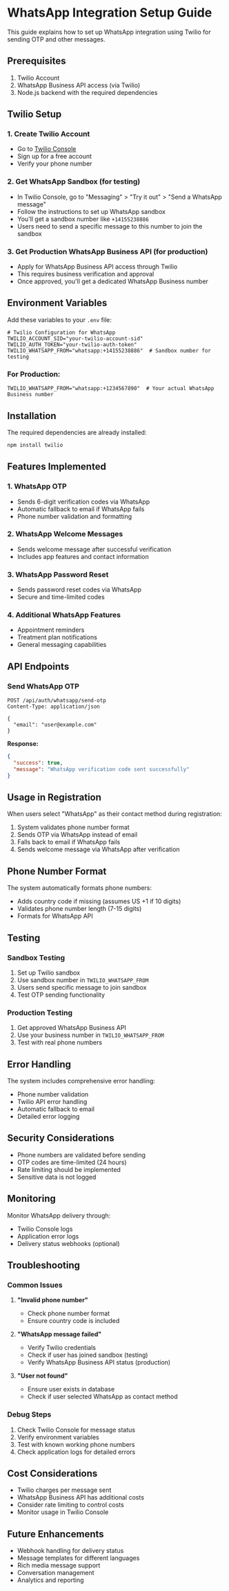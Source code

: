 # WhatsApp Integration Setup Guide

This guide explains how to set up WhatsApp integration using Twilio for sending OTP and other messages.

## Prerequisites

1. Twilio Account
2. WhatsApp Business API access (via Twilio)
3. Node.js backend with the required dependencies

## Twilio Setup

### 1. Create Twilio Account
- Go to [Twilio Console](https://console.twilio.com/)
- Sign up for a free account
- Verify your phone number

### 2. Get WhatsApp Sandbox (for testing)
- In Twilio Console, go to "Messaging" > "Try it out" > "Send a WhatsApp message"
- Follow the instructions to set up WhatsApp sandbox
- You'll get a sandbox number like `+14155238886`
- Users need to send a specific message to this number to join the sandbox

### 3. Get Production WhatsApp Business API (for production)
- Apply for WhatsApp Business API access through Twilio
- This requires business verification and approval
- Once approved, you'll get a dedicated WhatsApp Business number

## Environment Variables

Add these variables to your `.env` file:

```env
# Twilio Configuration for WhatsApp
TWILIO_ACCOUNT_SID="your-twilio-account-sid"
TWILIO_AUTH_TOKEN="your-twilio-auth-token"
TWILIO_WHATSAPP_FROM="whatsapp:+14155238886"  # Sandbox number for testing
```

### For Production:
```env
TWILIO_WHATSAPP_FROM="whatsapp:+1234567890"  # Your actual WhatsApp Business number
```

## Installation

The required dependencies are already installed:

```bash
npm install twilio
```

## Features Implemented

### 1. WhatsApp OTP
- Sends 6-digit verification codes via WhatsApp
- Automatic fallback to email if WhatsApp fails
- Phone number validation and formatting

### 2. WhatsApp Welcome Messages
- Sends welcome message after successful verification
- Includes app features and contact information

### 3. WhatsApp Password Reset
- Sends password reset codes via WhatsApp
- Secure and time-limited codes

### 4. Additional WhatsApp Features
- Appointment reminders
- Treatment plan notifications
- General messaging capabilities

## API Endpoints

### Send WhatsApp OTP
```
POST /api/auth/whatsapp/send-otp
Content-Type: application/json

{
  "email": "user@example.com"
}
```

**Response:**
```json
{
  "success": true,
  "message": "WhatsApp verification code sent successfully"
}
```

## Usage in Registration

When users select "WhatsApp" as their contact method during registration:

1. System validates phone number format
2. Sends OTP via WhatsApp instead of email
3. Falls back to email if WhatsApp fails
4. Sends welcome message via WhatsApp after verification

## Phone Number Format

The system automatically formats phone numbers:
- Adds country code if missing (assumes US +1 if 10 digits)
- Validates phone number length (7-15 digits)
- Formats for WhatsApp API

## Testing

### Sandbox Testing
1. Set up Twilio sandbox
2. Use sandbox number in `TWILIO_WHATSAPP_FROM`
3. Users send specific message to join sandbox
4. Test OTP sending functionality

### Production Testing
1. Get approved WhatsApp Business API
2. Use your business number in `TWILIO_WHATSAPP_FROM`
3. Test with real phone numbers

## Error Handling

The system includes comprehensive error handling:
- Phone number validation
- Twilio API error handling
- Automatic fallback to email
- Detailed error logging

## Security Considerations

- Phone numbers are validated before sending
- OTP codes are time-limited (24 hours)
- Rate limiting should be implemented
- Sensitive data is not logged

## Monitoring

Monitor WhatsApp delivery through:
- Twilio Console logs
- Application error logs
- Delivery status webhooks (optional)

## Troubleshooting

### Common Issues

1. **"Invalid phone number"**
   - Check phone number format
   - Ensure country code is included

2. **"WhatsApp message failed"**
   - Verify Twilio credentials
   - Check if user has joined sandbox (testing)
   - Verify WhatsApp Business API status (production)

3. **"User not found"**
   - Ensure user exists in database
   - Check if user selected WhatsApp as contact method

### Debug Steps

1. Check Twilio Console for message status
2. Verify environment variables
3. Test with known working phone numbers
4. Check application logs for detailed errors

## Cost Considerations

- Twilio charges per message sent
- WhatsApp Business API has additional costs
- Consider rate limiting to control costs
- Monitor usage in Twilio Console

## Future Enhancements

- Webhook handling for delivery status
- Message templates for different languages
- Rich media message support
- Conversation management
- Analytics and reporting
